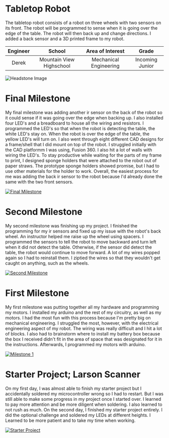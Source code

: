﻿# Tabletop Robot
The tabletop robot consists of a robot on three wheels with two sensors on its front. The robot will be programmed to sense when it is going over the edge of the table. The robot will then back up and change directions. I added a back sensor and a 3D printed frame to my robot.

| **Engineer** | **School** | **Area of Interest** | **Grade** |
|:--:|:--:|:--:|:--:|
| Derek | Mountain View Highschool | Mechanical Engineering | Incoming Junior

![Headstone Image](https://lh3.googleusercontent.com/pw/AM-JKLXLgQl3k0gjQzsoojhs9nWum2gqtpnO_iNBXpzG1hPpVE2UtQwDFYrTKrn1_7zZGEaAc92EWLmzYYr4MgX3zzAfEoKu9vgAyGY-sB2Hb2_SEwv9Knzk8_wyVQ6P3MtSPoLun4S5OwtB-jn70R-U5Ls=s789-no?authuser=0)
  
# Final Milestone
My final milestone was adding another ir sensor on the back of the robot so it could sense if it was going over the edge when backing up. I also installed four LED's and a breadboard to house all the wiring and resistors. I programmed the LED's so that when the robot is detecting the table, the white LED's stay on. When the robot is over the edge of the table, the yellow LED's will turn on. I also went through eight different CAD designs for a frame/shell that I did mount on top of the robot. I struggled initially with the CAD platformm I was using, Fusion 360. I also hit a lot of walls with wiring the LED's. To stay productive while waiting for the parts of my frame to print, I designed sponge holders that were attached to the robot out of paper straws. The prototype sponge holders showed promise, but I had to use other materials for the holder to work. Overall, the easiest process for me was adding the back ir sensor to the robot because I'd already done the same with the two front sensors.

[![Final Milestone](https://res.cloudinary.com/marcomontalbano/image/upload/v1657831964/video_to_markdown/images/youtube--ff7fZGTDdLA-c05b58ac6eb4c4700831b2b3070cd403.jpg)](https://www.youtube.com/watch?v=ff7fZGTDdLA "Final Milestone")

# Second Milestone
My second milestone was finishing up my project. I finished the programming for my ir sensors and fixed up my issue with the robot's back wheel. An instructor helped me raise up the wheel using spacers. I programmed the sensors to tell the robot to move backward and turn left when it did not detect the table. Otherwise, if the sensor did detect the table, the robot would continue to move forward. A lot of my wires popped again so I had to reinstall them. I ziptied the wires so that they wouldn't get caught on anything, such as the wheels.

[![Second Milestone](https://res.cloudinary.com/marcomontalbano/image/upload/v1656089157/video_to_markdown/images/youtube--kskWxn2kmGc-c05b58ac6eb4c4700831b2b3070cd403.jpg)](https://www.youtube.com/watch?v=kskWxn2kmGc "Second Milestone")

# First Milestone
My first milestone was putting together all my hardware and programming my motors. I installed my arduino and the rest of my circuitry, as well as my motors. I had the most fun with this process because I'm pretty big on mechanical engineering. I struggled the most, however, with the electrical engineering aspect of my robot. The wiring was really difficult and I hit a lot of blocks. I also had to brainstorm where to install my battery box because the box I received didn't fit in the area of space that was designated for it in the instructions. Afterwards, I programmed my motors with arduino. 

[![Milestone 1](https://res.cloudinary.com/marcomontalbano/image/upload/v1655913705/video_to_markdown/images/youtube--PZcFIeNET6I-c05b58ac6eb4c4700831b2b3070cd403.jpg)](https://www.youtube.com/watch?v=PZcFIeNET6I "Derek's Milestone 1")

# Starter Project; Larson Scanner
On my first day, I was almost able to finish my starter project but I accidentally soldered my microcontroller wrong so I had to restart. But I was still able to make some progress in my project once I started over. I learned to pay more attention and be more diligent when soldering. I also learned to not rush as much. On the second day, I finished my starter project entirely. I did the optional challenge and soldered my LEDs at different heights. I Learned to be more patient and to take my time when working.

[![Starter Project](https://res.cloudinary.com/marcomontalbano/image/upload/v1655500202/video_to_markdown/images/youtube--adj9DkvaBSU-c05b58ac6eb4c4700831b2b3070cd403.jpg)](https://www.youtube.com/watch?v=adj9DkvaBSU&t=2s "Starter Project")
